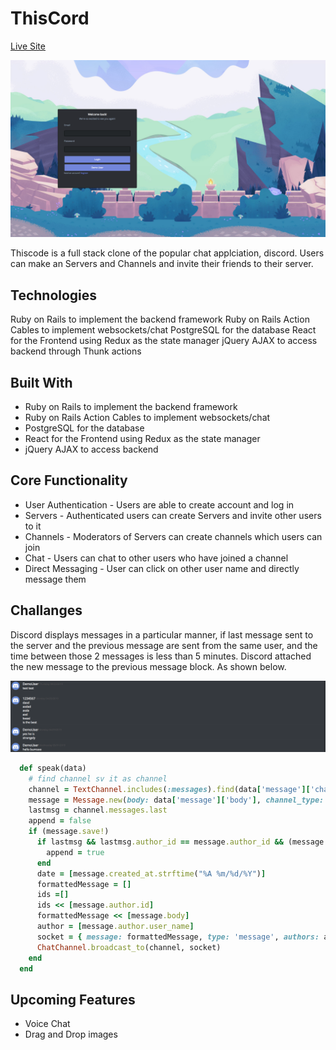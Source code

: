 # ThisCord

[Live Site](https://thiscord.herokuapp.com/#/)

![](/app/assets/images/Readme/logIn.png)

Thiscode is a full stack clone of the popular chat applciation, discord. Users can make an Servers and Channels and invite their friends to their server.

## Technologies

Ruby on Rails to implement the backend framework
Ruby on Rails Action Cables to implement websockets/chat
PostgreSQL for the database
React for the Frontend using Redux as the state manager
jQuery AJAX to access backend through Thunk actions

## Built With

* Ruby on Rails to implement the backend framework
* Ruby on Rails Action Cables to implement websockets/chat
* PostgreSQL for the database
* React for the Frontend using Redux as the state manager
* jQuery AJAX to access backend


## Core Functionality

* User Authentication - Users are able to create account and log in
* Servers - Authenticated users can create Servers and invite other users to it
* Channels - Moderators of Servers can create channels which users can join 
* Chat - Users can chat to other users who have joined a channel
* Direct Messaging - User can click on other user name and directly message them

## Challanges 
Discord displays messages in a particular manner, if last message sent to the server and the previous message are sent from the same user, and the time between those 2 messages is less than 5 minutes. Discord attached the new message to the previous message block. As shown below.

![](/app/assets/images/Readme/block.png)


```ruby
  def speak(data)
    # find channel sv it as channel 
    channel = TextChannel.includes(:messages).find(data['message']['channelId'])
    message = Message.new(body: data['message']['body'], channel_type: 'text', author_id: data['message']['userId'], channel_id: data['message']['channelId'])
    lastmsg = channel.messages.last
    append = false
    if (message.save!)
      if lastmsg && lastmsg.author_id == message.author_id && (message.created_at - lastmsg.created_at) < 100
        append = true
      end
      date = [message.created_at.strftime("%A %m/%d/%Y")]
      formattedMessage = []
      ids =[]
      ids << [message.author.id] 
      formattedMessage << [message.body]
      author = [message.author.user_name]
      socket = { message: formattedMessage, type: 'message', authors: author, dates: date, append: append, ids: ids }
      ChatChannel.broadcast_to(channel, socket)
    end
  end

```

## Upcoming Features
* Voice Chat
* Drag and Drop images
